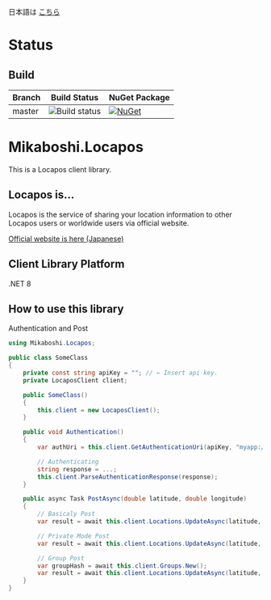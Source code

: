 日本語は [こちら](README_ja.md)

# Status
## Build
|Branch|Build Status|NuGet Package|
|------|------------|-------------|
|master|![Build status](https://github.com/ChiiAyano/Mikaboshi.Locapos/actions/workflows/publish_nuget.yml/badge.svg)|[![NuGet](https://img.shields.io/nuget/v/Mikaboshi.Locapos.svg)](https://www.nuget.org/packages/Mikaboshi.Locapos/)|

# Mikaboshi.Locapos
This is a Locapos client library.

## Locapos is...
Locapos is the service of sharing your location information to other Locapos users or worldwide users via official website.

[Official website is here (Japanese)](https://locapos.com)

## Client Library Platform
.NET 8

## How to use this library

Authentication and Post
```cs
using Mikaboshi.Locapos;

public class SomeClass
{
    private const string apiKey = ""; // ← Insert api key.
    private LocaposClient client;

    public SomeClass()
    {
        this.client = new LocaposClient();
    }

    public void Authentication()
    {
        var authUri = this.client.GetAuthenticationUri(apiKey, "myapp://callback");

        // Authenticating
        string response = ...;
        this.client.ParseAuthenticationResponse(response);
    }

    public async Task PostAsync(double latitude, double longitude)
    {
        // Basicaly Post
        var result = await this.client.Locations.UpdateAsync(latitude, longitude);

        // Private Mode Post
        var result = await this.client.Locations.UpdateAsync(latitude, longitude, privatePost: true);

        // Group Post
        var groupHash = await this.client.Groups.New();
        var result = await this.client.Locations.UpdateAsync(latitude, longitude, groupId: groupHash.Key);
    }
}
```
